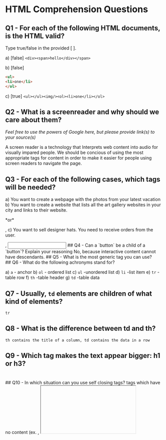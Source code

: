 # HTML Comprehension Questions

## Q1 - For each of the following HTML documents, is the HTML valid?

Type true/false in the provided [ ].

a) [false] `<div><span>hello</div></span>`

b) [false]

```html
<ul>
<li>one</li>
</ol>
```

c) [true] `<ul></ul><img/><ol><li>one</li></ol>`

## Q2 - What is a screenreader and why should we care about them?

_Feel free to use the powers of Google here, but please provide link(s) to your source(s)_

A screen reader is a technology that Interprets web content into audio for visually impared people.
We should be concious of using the most appropriate tags for content in order to make it easier for people using screen readers to navigate the page.

## Q3 - For each of the following cases, which tags will be needed?

a) You want to create a webpage with the photos from your latest vacation
  <img/>
b) You want to create a website that lists all the art gallery websites in your city and links to their website.
 <ul></ul> *or* <ol></ol>, <a></a>
c) You want to sell designer hats. You need to receive orders from the user.
  <form></form>, <input></input>
## Q4 - Can a `button` be a child of a `button`? Explain your reasoning
  No, because interactive content cannot have descendants.
## Q5 - What is the most generic tag you can use?
  <div></div>
## Q6 - What do the following achronyms stand for?

a) `a` 
    - anchor
b) `ol`
    - ordered list
c) `ul`
    -unordered list
d) `li`
    -list item
e) `tr`
    -table row
f) `th`
    -table header
g) `td`
    -table data
## Q7 - Usually, `td` elements are children of what kind of elements?
    tr
## Q8 - What is the difference between td and th?
    th contains the title of a column, td contains the data in a row
## Q9 - Which tag makes the text appear bigger: h1 or h3?
  <h1></h1>
## Q10 - In which situation can you use self closing tags?
    tags which have no content
     (ex. <img\/>, <iframe/>)
## Q11 - What is autofilling and why is it important?
    autocomplete(?) allows browsers to predict values for input fields based on previously entered values. It makes filling out forms super easy and reduces the amount of time people have to change their mind about it!
## Q12 - Which attributes are always present in an img element?
      src, alt, width, height
## Q13 - Which attribute is always present for an anchor tag?
href=""
